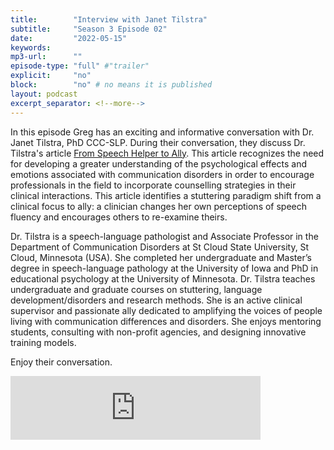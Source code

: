 ```yaml
---
title:        "Interview with Janet Tilstra"
subtitle:     "Season 3 Episode 02"
date:         "2022-05-15"
keywords:
mp3-url:      ""
episode-type: "full" #"trailer"
explicit:     "no"
block:        "no" # no means it is published
layout: podcast
excerpt_separator: <!--more-->
---
```

In this episode Greg has an exciting and informative conversation with Dr. Janet Tilstra, PhD CCC-SLP. During their conversation, they discuss Dr. Tilstra's article [From Speech Helper to Ally](https://leader.pubs.asha.org/do/10.1044/leader.FMP.27012022.8/full/). This article recognizes the need for developing a greater understanding of the psychological effects and emotions associated with communication disorders in order to encourage professionals in the field to incorporate counselling strategies in their clinical interactions. This article identifies a stuttering paradigm shift from a clinical focus to ally: a clinician changes her own perceptions of speech fluency and encourages others to re-examine theirs.

Dr. Tilstra is a speech-language pathologist and Associate Professor in the Department of Communication Disorders at St Cloud State University, St Cloud, Minnesota (USA). She completed her undergraduate and Master’s degree in speech-language pathology at the University of Iowa and PhD in educational psychology at the University of Minnesota.  Dr. Tilstra teaches undergraduate and graduate courses on stuttering, language development/disorders and research methods. She is an active clinical supervisor and passionate ally dedicated to amplifying the voices of people living with communication differences and disorders. She enjoys mentoring students, consulting with non-profit agencies, and designing innovative training models.

Enjoy their conversation.

<iframe src="https://anchor.fm/somestutterluh/embed/episodes/Interview-with-Janet-Tilstra-e1ig8v4" height="102px" width="400px" frameborder="0" scrolling="no"></iframe>
